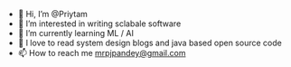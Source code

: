 - 👋 Hi, I’m @Priytam
- 👀 I’m interested in writing sclabale software
- 🌱 I’m currently learning ML / AI
- 💞️ I love to read system design blogs and java based open source code
- 📫 How to reach me mrpjpandey@gmail.com

<!---
Priytam/Priytam is a ✨ special ✨ repository because its `README.md` (this file) appears on your GitHub profile.
You can click the Preview link to take a look at your changes.
--->
